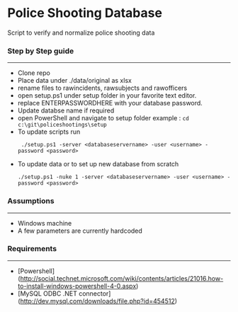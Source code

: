 # Police Shooting Database
Script to verify and  normalize police shooting data

### Step by Step guide
---
- Clone repo
- Place data under ./data/original as xlsx
- rename files to rawincidents, rawsubjects and rawofficers
- open setup.ps1 under setup folder in your favorite text editor.
- replace ENTERPASSWORDHERE with your database password.
- Update databse name if required
- open PowerShell and navigate to setup folder
	example : ``` cd c:\git\policeshootings\setup ```
- To update scripts run 
	```
	 ./setup.ps1 -server <databaseservername> -user <username> -password <password>
	```
- To update data or to set up new database from scratch
	```
	./setup.ps1 -nuke 1 -server <databaseservername> -user <username> -password <password>
	```
	
### Assumptions
---
- Windows machine
- A few parameters are currently hardcoded

### Requirements
---
 - [Powershell] (http://social.technet.microsoft.com/wiki/contents/articles/21016.how-to-install-windows-powershell-4-0.aspx)
 - [MySQL ODBC .NET connector] (http://dev.mysql.com/downloads/file.php?id=454512)
